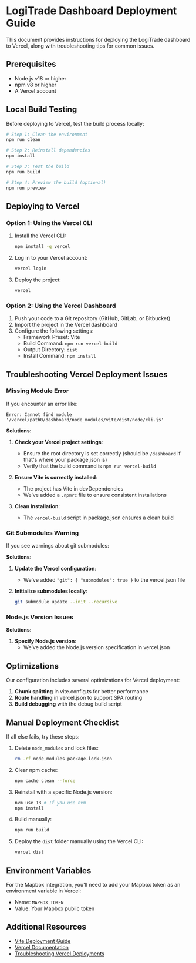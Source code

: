 # LogiTrade Dashboard Deployment Guide

This document provides instructions for deploying the LogiTrade dashboard to Vercel, along with troubleshooting tips for common issues.

## Prerequisites

- Node.js v18 or higher
- npm v8 or higher
- A Vercel account

## Local Build Testing

Before deploying to Vercel, test the build process locally:

```bash
# Step 1: Clean the environment
npm run clean

# Step 2: Reinstall dependencies
npm install

# Step 3: Test the build
npm run build

# Step 4: Preview the build (optional)
npm run preview
```

## Deploying to Vercel

### Option 1: Using the Vercel CLI

1. Install the Vercel CLI:
   ```bash
   npm install -g vercel
   ```

2. Log in to your Vercel account:
   ```bash
   vercel login
   ```

3. Deploy the project:
   ```bash
   vercel
   ```

### Option 2: Using the Vercel Dashboard

1. Push your code to a Git repository (GitHub, GitLab, or Bitbucket)
2. Import the project in the Vercel dashboard
3. Configure the following settings:
   - Framework Preset: Vite
   - Build Command: `npm run vercel-build`
   - Output Directory: `dist`
   - Install Command: `npm install`

## Troubleshooting Vercel Deployment Issues

### Missing Module Error

If you encounter an error like:
```
Error: Cannot find module '/vercel/path0/dashboard/node_modules/vite/dist/node/cli.js'
```

**Solutions:**

1. **Check your Vercel project settings**:
   - Ensure the root directory is set correctly (should be `/dashboard` if that's where your package.json is)
   - Verify that the build command is `npm run vercel-build`

2. **Ensure Vite is correctly installed**:
   - The project has Vite in devDependencies
   - We've added a `.npmrc` file to ensure consistent installations

3. **Clean Installation**:
   - The `vercel-build` script in package.json ensures a clean build

### Git Submodules Warning

If you see warnings about git submodules:

**Solutions:**

1. **Update the Vercel configuration**:
   - We've added `"git": { "submodules": true }` to the vercel.json file

2. **Initialize submodules locally**:
   ```bash
   git submodule update --init --recursive
   ```

### Node.js Version Issues

**Solutions:**

1. **Specify Node.js version**:
   - We've added the Node.js version specification in vercel.json

## Optimizations

Our configuration includes several optimizations for Vercel deployment:

1. **Chunk splitting** in vite.config.ts for better performance
2. **Route handling** in vercel.json to support SPA routing
3. **Build debugging** with the debug:build script

## Manual Deployment Checklist

If all else fails, try these steps:

1. Delete `node_modules` and lock files:
   ```bash
   rm -rf node_modules package-lock.json
   ```

2. Clear npm cache:
   ```bash
   npm cache clean --force
   ```

3. Reinstall with a specific Node.js version:
   ```bash
   nvm use 18 # If you use nvm
   npm install
   ```

4. Build manually:
   ```bash
   npm run build
   ```

5. Deploy the `dist` folder manually using the Vercel CLI:
   ```bash
   vercel dist
   ```

## Environment Variables

For the Mapbox integration, you'll need to add your Mapbox token as an environment variable in Vercel:

- Name: `MAPBOX_TOKEN`
- Value: Your Mapbox public token

## Additional Resources

- [Vite Deployment Guide](https://vitejs.dev/guide/static-deploy.html)
- [Vercel Documentation](https://vercel.com/docs)
- [Troubleshooting Vercel Deployments](https://vercel.com/docs/concepts/deployments/troubleshooting)
